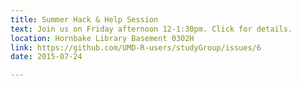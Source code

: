 ```yaml
---
title: Summer Hack & Help Session
text: Join us on Friday afternoon 12-1:30pm. Click for details.
location: Hornbake Library Basement 0302H
link: https://github.com/UMD-R-users/studyGroup/issues/6
date: 2015-07-24

---
```

